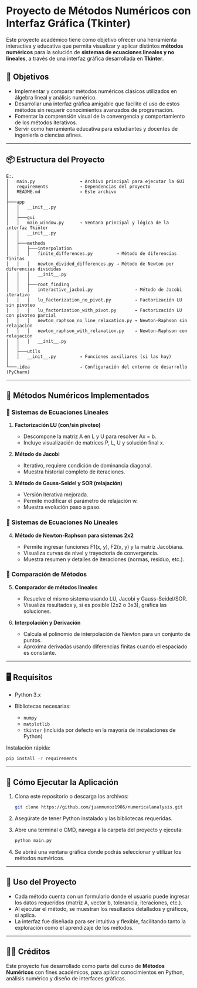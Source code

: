 # Proyecto de Métodos Numéricos con Interfaz Gráfica (Tkinter)

Este proyecto académico tiene como objetivo ofrecer una herramienta interactiva y educativa que permita visualizar y aplicar distintos **métodos numéricos** para la solución de **sistemas de ecuaciones lineales y no lineales**, a través de una interfaz gráfica desarrollada en **Tkinter**.

## 🎯 Objetivos

* Implementar y comparar métodos numéricos clásicos utilizados en álgebra lineal y análisis numérico.
* Desarrollar una interfaz gráfica amigable que facilite el uso de estos métodos sin requerir conocimientos avanzados de programación.
* Fomentar la comprensión visual de la convergencia y comportamiento de los métodos iterativos.
* Servir como herramienta educativa para estudiantes y docentes de ingeniería o ciencias afines.

---

## 📦 Estructura del Proyecto

```
E:.
│   main.py                 → Archivo principal para ejecutar la GUI
│   requirements            → Dependencias del proyecto
│   README.md               → Este archivo
│
├───app
│   │   __init__.py
│   │
│   ├───gui
│   │   main_window.py      → Ventana principal y lógica de la interfaz Tkinter
│   │   __init__.py
│   │
│   ├───methods
│   │   ├───interpolation
│   │   │   finite_differences.py         → Método de diferencias finitas
│   │   │   newton_divided_differences.py → Método de Newton por diferencias divididas
│   │   │   __init__.py
│   │   │
│   │   ├───root_finding
│   │   │   interactive_jacboi.py                → Método de Jacobi iterativo
│   │   │   lu_factorization_no_pivot.py         → Factorización LU sin pivoteo
│   │   │   lu_factorization_with_pivot.py       → Factorización LU con pivoteo parcial
│   │   │   newton_raphson_no_line_relaxation.py → Newton-Raphson sin relajación
│   │   │   newton_raphson_with_relaxation.py    → Newton-Raphson con relajación
│   │   │   __init__.py
│   │
│   ├───utils
│   │   __init__.py         → Funciones auxiliares (si las hay)
│
└───.idea                   → Configuración del entorno de desarrollo (PyCharm)
```

---

## 🧮 Métodos Numéricos Implementados

### 📌 Sistemas de Ecuaciones Lineales

1. **Factorización LU (con/sin pivoteo)**

   * Descompone la matriz A en L y U para resolver Ax = b.
   * Incluye visualización de matrices P, L, U y solución final x.

2. **Método de Jacobi**

   * Iterativo, requiere condición de dominancia diagonal.
   * Muestra historial completo de iteraciones.

3. **Método de Gauss-Seidel y SOR (relajación)**

   * Versión iterativa mejorada.
   * Permite modificar el parámetro de relajación w.
   * Muestra evolución paso a paso.

### 📌 Sistemas de Ecuaciones No Lineales

4. **Método de Newton-Raphson para sistemas 2x2**

   * Permite ingresar funciones F1(x, y), F2(x, y) y la matriz Jacobiana.
   * Visualiza curvas de nivel y trayectoria de convergencia.
   * Muestra resumen y detalles de iteraciones (normas, residuo, etc.).

### 📌 Comparación de Métodos

5. **Comparador de métodos lineales**

   * Resuelve el mismo sistema usando LU, Jacobi y Gauss-Seidel/SOR.
   * Visualiza resultados y, si es posible (2x2 o 3x3), grafica las soluciones.

6. **Interpolación y Derivación**

   * Calcula el polinomio de interpolación de Newton para un conjunto de puntos.
   * Aproxima derivadas usando diferencias finitas cuando el espaciado es constante.

---

## 🖥️ Requisitos

* Python 3.x
* Bibliotecas necesarias:

  * `numpy`
  * `matplotlib`
  * `tkinter` (incluida por defecto en la mayoría de instalaciones de Python)

Instalación rápida:

```bash
pip install -r requirements
```

---

## 🚀 Cómo Ejecutar la Aplicación

1. Clona este repositorio o descarga los archivos:

   ```bash
   git clone https://github.com/juanmunoz1986/numericalanalysis.git
   ```

2. Asegúrate de tener Python instalado y las bibliotecas requeridas.

3. Abre una terminal o CMD, navega a la carpeta del proyecto y ejecuta:

   ```bash
   python main.py
   ```

4. Se abrirá una ventana gráfica donde podrás seleccionar y utilizar los métodos numéricos.

---

## 🧠 Uso del Proyecto

* Cada método cuenta con un formulario donde el usuario puede ingresar los datos requeridos (matriz A, vector b, tolerancia, iteraciones, etc.).
* Al ejecutar el método, se muestran los resultados detallados y gráficos, si aplica.
* La interfaz fue diseñada para ser intuitiva y flexible, facilitando tanto la exploración como el aprendizaje de los métodos.

---

## 👨‍💻 Créditos

Este proyecto fue desarrollado como parte del curso de **Métodos Numéricos** con fines académicos, para aplicar conocimientos en Python, análisis numérico y diseño de interfaces gráficas.

